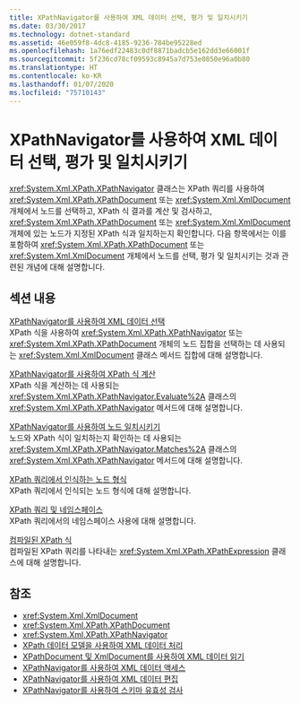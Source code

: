 ```yaml
---
title: XPathNavigator를 사용하여 XML 데이터 선택, 평가 및 일치시키기
ms.date: 03/30/2017
ms.technology: dotnet-standard
ms.assetid: 46e059f8-4dc8-4185-9236-784be95228ed
ms.openlocfilehash: 1a76edf22483c0df8871badcb5e162dd3e66001f
ms.sourcegitcommit: 5f236cd78cf09593c8945a7d753e0850e96a0b80
ms.translationtype: HT
ms.contentlocale: ko-KR
ms.lasthandoff: 01/07/2020
ms.locfileid: "75710143"
---
```

# <a name="selecting-evaluating-and-matching-xml-data-using-xpathnavigator"></a>XPathNavigator를 사용하여 XML 데이터 선택, 평가 및 일치시키기
<xref:System.Xml.XPath.XPathNavigator> 클래스는 XPath 쿼리를 사용하여 <xref:System.Xml.XPath.XPathDocument> 또는 <xref:System.Xml.XmlDocument> 개체에서 노드를 선택하고, XPath 식 결과를 계산 및 검사하고, <xref:System.Xml.XPath.XPathDocument> 또는 <xref:System.Xml.XmlDocument> 개체에 있는 노드가 지정된 XPath 식과 일치하는지 확인합니다. 다음 항목에서는 이를 포함하여 <xref:System.Xml.XPath.XPathDocument> 또는 <xref:System.Xml.XmlDocument> 개체에서 노드를 선택, 평가 및 일치시키는 것과 관련된 개념에 대해 설명합니다.  
  
## <a name="in-this-section"></a>섹션 내용  
 [XPathNavigator를 사용하여 XML 데이터 선택](../../../../docs/standard/data/xml/select-xml-data-using-xpathnavigator.md)  
 XPath 식을 사용하여 <xref:System.Xml.XPath.XPathNavigator> 또는 <xref:System.Xml.XPath.XPathDocument> 개체의 노드 집합을 선택하는 데 사용되는 <xref:System.Xml.XmlDocument> 클래스 메서드 집합에 대해 설명합니다.  
  
 [XPathNavigator를 사용하여 XPath 식 계산](../../../../docs/standard/data/xml/evaluate-xpath-expressions-using-xpathnavigator.md)  
 XPath 식을 계산하는 데 사용되는 <xref:System.Xml.XPath.XPathNavigator.Evaluate%2A> 클래스의 <xref:System.Xml.XPath.XPathNavigator> 메서드에 대해 설명합니다.  
  
 [XPathNavigator를 사용하여 노드 일치시키기](../../../../docs/standard/data/xml/matching-nodes-using-xpathnavigator.md)  
 노드와 XPath 식이 일치하는지 확인하는 데 사용되는 <xref:System.Xml.XPath.XPathNavigator.Matches%2A> 클래스의 <xref:System.Xml.XPath.XPathNavigator> 메서드에 대해 설명합니다.  
  
 [XPath 쿼리에서 인식하는 노드 형식](../../../../docs/standard/data/xml/node-types-recognized-with-xpath-queries.md)  
 XPath 쿼리에서 인식되는 노드 형식에 대해 설명합니다.  
  
 [XPath 쿼리 및 네임스페이스](../../../../docs/standard/data/xml/xpath-queries-and-namespaces.md)  
 XPath 쿼리에서의 네임스페이스 사용에 대해 설명합니다.  
  
 [컴파일된 XPath 식](../../../../docs/standard/data/xml/compiled-xpath-expressions.md)  
 컴파일된 XPath 쿼리를 나타내는 <xref:System.Xml.XPath.XPathExpression> 클래스에 대해 설명합니다.  
  
## <a name="see-also"></a>참조

- <xref:System.Xml.XmlDocument>
- <xref:System.Xml.XPath.XPathDocument>
- <xref:System.Xml.XPath.XPathNavigator>
- [XPath 데이터 모델을 사용하여 XML 데이터 처리](../../../../docs/standard/data/xml/process-xml-data-using-the-xpath-data-model.md)
- [XPathDocument 및 XmlDocument를 사용하여 XML 데이터 읽기](../../../../docs/standard/data/xml/reading-xml-data-using-xpathdocument-and-xmldocument.md)
- [XPathNavigator를 사용하여 XML 데이터 액세스](../../../../docs/standard/data/xml/accessing-xml-data-using-xpathnavigator.md)
- [XPathNavigator를 사용하여 XML 데이터 편집](../../../../docs/standard/data/xml/editing-xml-data-using-xpathnavigator.md)
- [XPathNavigator를 사용하여 스키마 유효성 검사](../../../../docs/standard/data/xml/schema-validation-using-xpathnavigator.md)
